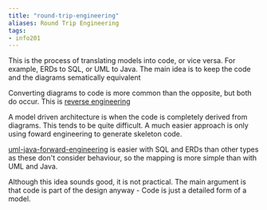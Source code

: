 ```yaml
---
title: "round-trip-engineering"
aliases: Round Trip Engineering
tags: 
- info201
---
```


This is the process of translating models into code, or vice versa. For example, ERDs to SQL, or UML to Java. The main idea is to keep the code and the diagrams sematically equivalent

Converting diagrams to code is more common than the opposite, but both do occur. This is [reverse engineering](notes/uml-java-reverse-engineering.md) 

A model driven architecture is when the code is completely derived from diagrams. This tends to be quite difficult. A much easier approach is only using foward engineering to generate skeleton code.

[uml-java-forward-engineering](notes/uml-java-forward-engineering.md) is easier with SQL and ERDs than other types as these don't consider behaviour, so the mapping is more simple than with UML and Java.

Although this idea sounds good, it is not practical. The main argument is that code is part of the design anyway - Code is just a detailed form of a model.
